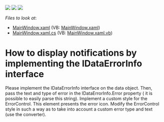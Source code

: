 <!-- default badges list -->
![](https://img.shields.io/endpoint?url=https://codecentral.devexpress.com/api/v1/VersionRange/128644993/22.2.2%2B)
[![](https://img.shields.io/badge/Open_in_DevExpress_Support_Center-FF7200?style=flat-square&logo=DevExpress&logoColor=white)](https://supportcenter.devexpress.com/ticket/details/E3459)
[![](https://img.shields.io/badge/📖_How_to_use_DevExpress_Examples-e9f6fc?style=flat-square)](https://docs.devexpress.com/GeneralInformation/403183)
<!-- default badges end -->
<!-- default file list -->
*Files to look at*:

* [MainWindow.xaml](./CS/MainWindow.xaml) (VB: [MainWindow.xaml](./VB/MainWindow.xaml))
* [MainWindow.xaml.cs](./CS/MainWindow.xaml.cs) (VB: [MainWindow.xaml.vb](./VB/MainWindow.xaml.vb))
<!-- default file list end -->
# How to display notifications by implementing the IDataErrorInfo interface


<p>Please implement the IDataErrorInfo interface on the data object. Then, pass the text and type of error in the IDataErrorInfo.Error property ( it is possible to easily parse this string). Implement a custom style for the ErrorControl. This element presents the error icon. Modify the ErrorControl style in such a way as to take into account a custom error type and text (use the converter).</p><p><br />
</p>

<br/>


